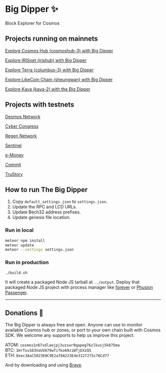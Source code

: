 # Big Dipper :sparkles:

Block Explorer for Cosmos

## Projects running on mainnets

[Explore Cosmos Hub (cosmoshub-3) with Big Dipper](https://cosmos.bigdipper.live)

[Explore IRISnet (irishub) with Big Dipper](https://iris.bigdipper.live)

[Explore Terra (columbus-3) with Big Dipper](https://terra.bigdipper.live)

[Explore LikeCoin Chain (sheungwan) with Big Dipper](http://likecoin.bigdipper.live/)

[Explore Kava (kava-2) with the Big Dipper](https://kava.bigdipper.live/)

## Projects with testnets

[Desmos Network](https://morpheus.desmos.network/)

[Cyber Congress](https://cyberd.ai/)

[Regen Network](http://bigdipper.regen.network/)

[Sentinel](https://explorer.sentinel.co/)

[e-Money](https://e-money.network/)

[Commit](https://explorer.commit.sg/)

[TruStory](https://explorer.testnet.trustory.io)

## How to run The Big Dipper

1. Copy `default_settings.json` to `settings.json`.
2. Update the RPC and LCD URLs.
3. Update Bech32 address prefixes.
4. Update genesis file location.

### Run in local

```sh
meteor npm install
meteor update
meteor --settings settings.json
```

### Run in production

```sh
./build.sh
```

It will create a packaged Node JS tarball at `../output`. Deploy that packaged Node JS project with process manager like [forever](https://www.npmjs.com/package/forever) or [Phusion Passenger](https://www.phusionpassenger.com/library/walkthroughs/basics/nodejs/fundamental_concepts.html).

---
## Donations :pray:

The Big Dipper is always free and open. Anyone can use to monitor available Cosmos hub or zones, or port to your own chain built with Cosmos SDK. We welcome any supports to help us improve this project.

ATOM: `cosmos1n67vdlaejpj3uzswr9qapeg76zlkusj5k875ma`\
BTC: `1HrTuvS83VoUVA79wTifko69ziWTjEXzQS`\
ETH: `0xec3AaC5023E0C9E2a76A223E4e312f275c76Cd77`

And by downloading and using [Brave](https://brave.com/big517).
